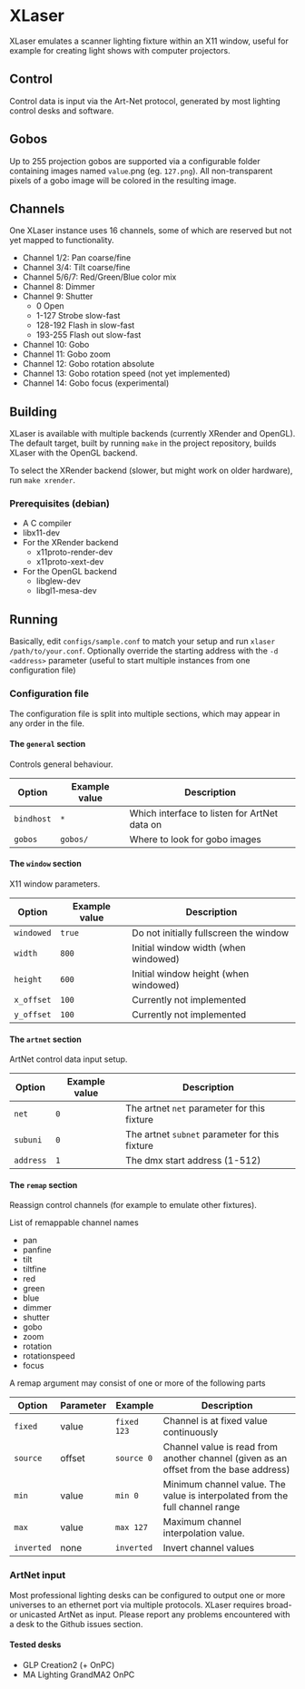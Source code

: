 # XLaser

XLaser emulates a scanner lighting fixture within an X11 window, useful for
example for creating light shows with computer projectors.

## Control
Control data is input via the Art-Net protocol, generated by most lighting control
desks and software.

## Gobos
Up to 255 projection gobos are supported via a configurable folder containing
images named ``value``.png (eg. ``127.png``). All non-transparent pixels of
a gobo image will be colored in the resulting image.

## Channels
One XLaser instance uses 16 channels, some of which are reserved but not yet mapped
to functionality.

* Channel 1/2: Pan coarse/fine
* Channel 3/4: Tilt coarse/fine
* Channel 5/6/7: Red/Green/Blue color mix
* Channel 8: Dimmer
* Channel 9: Shutter
	* 0 Open
	* 1-127 Strobe slow-fast
	* 128-192 Flash in slow-fast
	* 193-255 Flash out slow-fast
* Channel 10: Gobo
* Channel 11: Gobo zoom
* Channel 12: Gobo rotation absolute
* Channel 13: Gobo rotation speed (not yet implemented)
* Channel 14: Gobo focus (experimental)

## Building
XLaser is available with multiple backends (currently XRender and OpenGL).
The default target, built by running `make` in the project repository, builds
XLaser with the OpenGL backend.

To select the XRender backend (slower, but might work on older hardware),
run `make xrender`.

### Prerequisites (debian)
* A C compiler
* libx11-dev
* For the XRender backend
	* x11proto-render-dev
	* x11proto-xext-dev
* For the OpenGL backend
	* libglew-dev
	* libgl1-mesa-dev

## Running
Basically, edit `configs/sample.conf` to match your setup and run `xlaser /path/to/your.conf`.
Optionally override the starting address with the ``-d <address>`` parameter (useful to start multiple instances from one configuration file)

### Configuration file
The configuration file is split into multiple sections, which may appear in any order in the file.

#### The `general` section
Controls general behaviour.

| Option | Example value | Description |
| ------ |-------------| ----- |
| `bindhost` | `*` | Which interface to listen for ArtNet data on |
| `gobos` | `gobos/` | Where to look for gobo images |

#### The `window` section
X11 window parameters.

| Option | Example value | Description |
| ------ |-------------| ----- |
| `windowed` | `true` | Do not initially fullscreen the window |
| `width` | `800` | Initial window width (when windowed) |
| `height` | `600` | Initial window height (when windowed) |
| `x_offset` | `100` | Currently not implemented |
| `y_offset` | `100` | Currently not implemented |

#### The `artnet` section
ArtNet control data input setup.

| Option | Example value | Description |
| ------ |-------------| ----- |
| `net` | `0` | The artnet `net` parameter for this fixture |
| `subuni` | `0` | The artnet `subnet` parameter for this fixture |
| `address` | `1` | The dmx start address (1-512) |

#### The `remap` section
Reassign control channels (for example to emulate other fixtures).

List of remappable channel names
* pan
* panfine
* tilt
* tiltfine
* red
* green
* blue
* dimmer
* shutter
* gobo
* zoom
* rotation
* rotationspeed
* focus

A remap argument may consist of one or more of the following parts

| Option | Parameter | Example | Description |
|--------|-----------|---------|-------------|
| `fixed` | value  | `fixed 123`|Channel is at fixed value continuously|
| `source`| offset | `source 0` | Channel value is read from another channel (given as an offset from the base address)|
|`min` | value | `min 0` | Minimum channel value. The value is interpolated from the full channel range |
|`max` | value | `max 127` | Maximum channel interpolation value. |
|`inverted` | none | `inverted` | Invert channel values |

### ArtNet input
Most professional lighting desks can be configured to output one or more universes
to an ethernet port via multiple protocols. XLaser requires broad- or unicasted
ArtNet as input. Please report any problems encountered with a desk to the Github issues section.

#### Tested desks
* GLP Creation2 (+ OnPC)
* MA Lighting GrandMA2 OnPC
